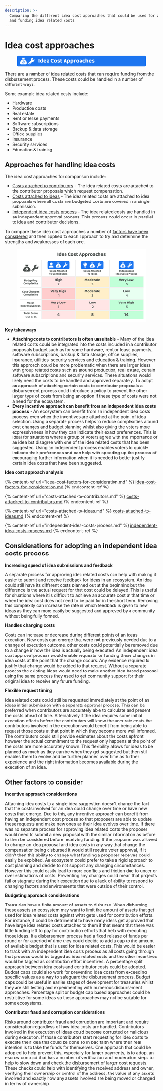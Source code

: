 ```yaml
---
description: >-
  Comparing the different idea cost approaches that could be used for approving
  and funding idea related costs
---
```


# Idea cost approaches

<figure><img src="../../../.gitbook/assets/idea-cost-approaches-title.png" alt=""><figcaption></figcaption></figure>

There are a number of idea related costs that can require funding from the disbursement process. These costs could be handled in a number of different ways.

Some example idea related costs include:

* Hardware
* Production costs
* Real estate
* Rent or lease payments
* Software subscriptions
* Backup & data storage
* Office supplies
* Insurance
* Security services
* Education & training



## Approaches for handling idea costs

The idea cost approaches for comparison include:

* [Costs attached to contributors](costs-attached-to-contributors.md) - The idea related costs are attached to the contributor proposals which request compensation.
* [Costs attached to ideas](costs-attached-to-ideas.md) - The idea related costs are attached to idea proposals where all costs are budgeted costs are covered in a single submission.
* [Independent idea costs process](independent-idea-costs-process.md) - The idea related costs are handled in an independent approval process. This process could occur in parallel to idea and contributor decisions.



To compare these idea cost approaches a number of [factors have been considered](idea-cost-factors-for-consideration.md) and then applied to each approach to try and determine the strengths and weaknesses of each one.

<figure><img src="../../../.gitbook/assets/idea-cost-approaches.png" alt=""><figcaption></figcaption></figure>



**Key takeaways**

* **Attaching costs to contributors is often unsuitable** - Many of the idea related costs could be integrated into the costs included in a contributor proposals budget such as for some hardware, rent or lease payments, software subscriptions, backup & data storage, office supplies, insurance, utilities, security services and education & training. However this approach could be more problematic when there are larger ideas with group related costs such as around production, real estate, certain software subscriptions and security services. These situations would likely need the costs to be handled and approved separately. To adopt an approach of attaching certain costs to contributor proposals a disbursement process could introduce a policy to prevent the other larger type of costs from being an option if these type of costs were not a need for the ecosystem.
* **Every incentive approach can benefit from an independent idea costs process** - An ecosystem can benefit from an independent idea costs process even when the incentives are attached at the point of idea selection. Using a separate process helps to reduce complexities around cost changes and budget planning whilst also giving the voters more expressiveness in how they can indicate their exact preferences. This is ideal for situations where a group of voters agree with the importance of an idea but disagree with one of the idea related costs that has been suggested. Using an independent process enables voters to quickly indicate their preferences and can help with speeding up the process of encouraging further information when it is needed to better justify certain idea costs that have been suggested.



**Idea cost approach analysis**

{% content-ref url="idea-cost-factors-for-consideration.md" %}
[idea-cost-factors-for-consideration.md](idea-cost-factors-for-consideration.md)
{% endcontent-ref %}

{% content-ref url="costs-attached-to-contributors.md" %}
[costs-attached-to-contributors.md](costs-attached-to-contributors.md)
{% endcontent-ref %}

{% content-ref url="costs-attached-to-ideas.md" %}
[costs-attached-to-ideas.md](costs-attached-to-ideas.md)
{% endcontent-ref %}

{% content-ref url="independent-idea-costs-process.md" %}
[independent-idea-costs-process.md](independent-idea-costs-process.md)
{% endcontent-ref %}



## Considerations for **adopting an independent idea costs process**



**Increasing speed of idea submissions and feedback**

A separate process for approving idea related costs can help with making it easier to submit and receive feedback for ideas in an ecosystem. An idea could still have its different costs planned out at the beginning but the difference is the actual request for that cost could be delayed. This is useful for situations where it is difficult to achieve an accurate cost at that time or when the idea cost does not need to be paid for in the short term. Removing this complexity can increase the rate in which feedback is given to new ideas as they can more easily be suggested and approved by a community without being fully formed.



**Handles changing costs**

Costs can increase or decrease during different points of an ideas execution. New costs can emerge that were not previously needed due to a change of execution outcome, other costs could potentially be removed due to a change in how the idea is actually being executed. An independent idea cost approval process would enable requests for funding these changes in idea costs at the point that the change occurs. Any evidence required to justify that change would be added to that request. Without a separate process the existing ideas would need to make another idea based proposal using the same process they used to get community support for their original idea to receive any future funding.



**Flexible request timing**

Idea related costs could still be requested immediately at the point of an ideas initial submission with a separate approval process. This can be preferred when contributors are accurately able to calculate and present the costs ahead of time. Alternatively if the idea requires some initial execution efforts before the contributors will know the accurate costs the contributors involved in the execution would benefit from being able to request those costs at that point in which they become more well informed. The contributors could still provide estimates about the costs upfront however the actual commitment to the request only happens at the point of the costs are more accurately known. This flexibility allows for ideas to be planned as much as they can be when they get suggested but then still enables them to evolve and be further planned over time as further experience and the right information becomes available during the execution of an idea.



## Other factors to consider



**Incentive approach considerations**

Attaching idea costs to a single idea suggestion doesn’t change the fact that the costs involved for an idea could change over time or have new costs that emerge. Due to this, any incentive approach can benefit from having an independent cost process so that proposers are able to update these requests and make new ones as their idea evolves over time. If there was no separate process for approving idea related costs the proposer would need to submit a new proposal with the similar information as before to then be considered before receiving funding. If the proposer was allowed to change an idea proposal and idea costs in any way that change the compensation being disbursed it would still require voter approval, if it didn’t then this ability to change what funding a proposer receives could easily be exploited. An ecosystem could prefer to take a rigid approach to cost planning and decide to not support any changing circumstances. However this could easily lead to more conflicts and friction due to under or over estimations of costs. Preventing any changes could mean that projects fail or stagnate during their execution due to a lack of ability to respond to changing factors and environments that were outside of their control.



**Budgeting approach considerations**

Treasuries have a finite amount of assets to disburse. When disbursing these assets an ecosystem may want to limit the amount of assets that get used for idea related costs against what gets used for contribution efforts. For instance, it could be detrimental to have many ideas get approved that have large idea related costs attached to them if that meant that there was little funding left to pay for contribution efforts that help with executing those ideas. If a disbursement process had a fixed release of funds per round or for a period of time they could decide to add a cap to the amount of available budget that is used for idea related costs. This would be easier to track with an independent idea costs process as all costs going through that process would be tagged as idea related costs and the other incentives would be tagged as contribution effort incentives. A percentage split approach between idea costs and contributor costs could be adopted. Budget caps could also work for preventing idea costs from exceeding specific values as a way to safeguard the disbursement process. Budget caps could be useful in earlier stages of development for treasuries whilst they are still testing and experimenting with numerous disbursement approaches. Percentage split or budget cap based approaches could be restrictive for some ideas so these approaches may not be suitable for some ecosystems.



**Contributor fraud and corruption considerations**

Risks around contributor fraud and corruption are important and require consideration regardless of how idea costs are handled. Contributors involved in the execution of ideas could become corrupted or malicious during execution. If those contributors start requesting for idea costs to execute their idea this could be done so in bad faith where their real intention is to take the funds for themselves. One approach that could be adopted to help prevent this, especially for larger payments, is to adopt an escrow contract that has a number of verification and moderation steps to help to slow down and check the disbursement of larger cost requests. These checks could help with identifying the received address and owner, verifying their ownership or control of the address, the value of any assets involved and exactly how any assets involved are being moved or changed in terms of ownership.
